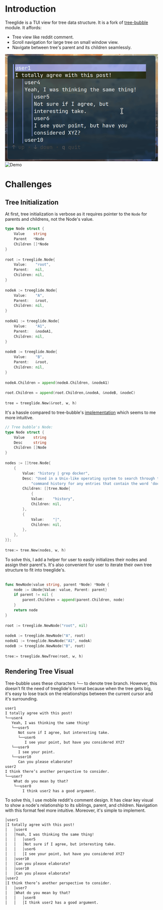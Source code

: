# Introduction

Treeglide is a TUI view for tree data structure. It is a fork of [tree-bubble](https://github.com/savannahostrowski/tree-bubble) module. It affords:

- Tree view like reddit comment.
- Scroll navigation for large tree on small window view.
- Navigate between tree's parent and its children seamlessly.


![Demo](./tree-glide-demo.gif)
![Demo](./tree-glide-scroll-demo.gif)

# Challenges

## Tree Initialization

At first, tree initialization is verbose as it requires pointer to the `Node` for parents and childrens, not the Node's value.

```go
type Node struct {
	Value    string
	Parent   *Node
	Children []*Node
}

root := treeglide.Node{
    Value:    "root",
    Parent:   nil,
    Children: nil,
}

nodeA := treeglide.Node{
    Value:    "A",
    Parent:   &root,
    Children: nil,
}

nodeA1 := treeglide.Node{
    Value:    "A1",
    Parent:   &nodeA1,
    Children: nil,
}

nodeB := treeglide.Node{
    Value:    "B",
    Parent:   &root,
    Children: nil,
}

nodeA.Children = append(nodeA.Children, &nodeA1)

root.Children = append(root.Children,&nodeA, &nodeB, &nodeC)

tree = treeglide.New(&root, w, h)
```

 It's a hassle compared to tree-bubble's [implementation](https://github.com/savannahostrowski/tree-bubble/blob/main/example/main.go) which seems to me more intuitive.
```go
// Tree bubble's Node:
type Node struct {
	Value    string
	Desc     string
	Children []Node
}

nodes := []tree.Node{
    {
        Value: "history | grep docker",
        Desc: "Used in a Unix-like operating system to search through the " +
            "command history for any entries that contain the word 'docker.'",
        Children: []tree.Node{
            {
            Value:    "history",
            Children: nil,
        }, 
        {
            Value:    "|",
            Children: nil,
        },
    },
}};

tree:= tree.New(nodes, w, h)
```

To solve this, I add a helper for user to easily initializes their nodes and assign their parent's. It's also convenient for user to iterate their own tree structure to fit into treeglide's.
```go

func NewNode(value string, parent *Node) *Node {
	node := &Node{Value: value, Parent: parent}
	if parent != nil {
		parent.Children = append(parent.Children, node)
	}
	return node
}

root := treeglide.NewNode("root", nil)

nodeA := treeglide.NewNode("A", root)
nodeA1 := treeglide.NewNode("A1", nodeA)
nodeB := treeglide.NewNode("B", root)

tree:= treeglide.NewTree(root, w, h)

```

## Rendering Tree Visual

Tree-bubble uses these characters `└──` to denote tree branch. However, this doesn't fit the need of treeglide's format because when the tree  gets big, it's easy to lose track on the relationships between the current cursor and it's surrounding.

```
user1
I totally agree with this post!
└──user4
   Yeah, I was thinking the same thing!
   └──user5
      Not sure if I agree, but interesting take.
      └──user6
         I see your point, but have you considered XYZ?
   └──user9
      I see your point.
   └──user10
      Can you please elaborate?
user2
I think there’s another perspective to consider.
└──user7
    What do you mean by that?
    └──user8
        I think user2 has a good argument.
```

To solve this, I use mobile reddit's comment design. It has clear key visual to show a node's relationship to its siblings, parent, and children. Navigation with this format feel more intuitive. Moreover, it's simple to implement.   

```
│user1
│I totally agree with this post!
│   │user4
│   │Yeah, I was thinking the same thing!
│   │   │user5
│   │   │Not sure if I agree, but interesting take.
│   │   │user6
│   │   │I see your point, but have you considered XYZ?
│   │user10
│   │Can you please elaborate?
│   │user10
│   │Can you please elaborate?
│user2
│I think there’s another perspective to consider.
│   │user7
│   │What do you mean by that?
│   │   │user8
│   │   │I think user2 has a good argument.
```



